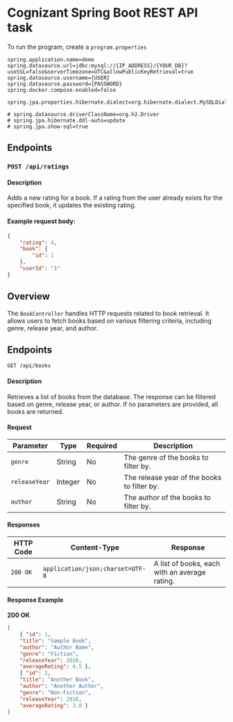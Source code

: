 
# Cognizant Spring Boot REST API task

To run the program, create a `program.properties`

```
spring.application.name=demo
spring.datasource.url=jdbc:mysql://{IP_ADDRESS}/{YOUR_DB}?useSSL=false&serverTimezone=UTC&allowPublicKeyRetrieval=true
spring.datasource.username={USER}
spring.datasource.password={PASSWORD}
spring.docker.compose.enabled=false

spring.jpa.properties.hibernate.dialect=org.hibernate.dialect.MySQLDialect

# spring.datasource.driverClassName=org.h2.Driver
# spring.jpa.hibernate.ddl-auto=update
# spring.jpa.show-sql=true
```


## Endpoints

### `POST /api/ratings`

#### Description

Adds a new rating for a book. If a rating from the user already exists for the specified book, it updates the existing rating.

#### Example request body:
```json
{
    "rating": 4,
    "book": {
        "id": 1
    },
    "userId": "1"
}
```

## Overview
The `BookController` handles HTTP requests related to book retrieval. It allows users to fetch books based on various filtering criteria, including genre, release year, and author.
## Endpoints ###
`GET /api/books`
#### Description
Retrieves a list of books from the database. The response can be filtered based on genre, release year, or author. If no parameters are provided, all books are returned.
#### Request
| Parameter | Type | Required | Description |
|---------------|----------|----------|-------------------------------------------------|
| `genre` | String | No | The genre of the books to filter by. |
| `releaseYear` | Integer | No | The release year of the books to filter by. |
| `author` | String | No | The author of the books to filter by. |

#### Responses
| HTTP Code | Content-Type | Response |
|--------------|-------------------------------------|--------------------------------------------------------------------|
| `200 OK` | `application/json;charset=UTF-8` | A list of books, each with an average rating. |

#### Response Example
**200 OK**
```json
[
	{ "id": 1,
	"title": "Sample Book",
	"author": "Author Name",
	"genre": "Fiction",
	"releaseYear": 2020,
	"averageRating": 4.5 },
	{ "id": 2,
	"title": "Another Book",
	"author": "Another Author",
	"genre": "Non-Fiction",
	"releaseYear": 2018,
	"averageRating": 3.8 }
]
```
